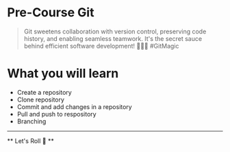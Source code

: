 # Pre-Course Git

> Git sweetens collaboration with version control, preserving code history, and enabling seamless teamwork. It's the secret sauce behind efficient software development! 🚀👩‍💻 #GitMagic

# What you will learn
* Create a repository
* Clone repository
* Commit and add changes in a repository
* Pull and push to respository
* Branching

---
** Let's Roll 🚀 **
